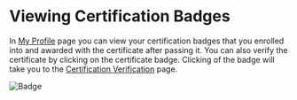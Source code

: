 # ​Viewing Certification Badges

In [My Profile](https://myprofile.linuxfoundation.org/) page you can view your certification badges that you enrolled into and awarded with the certificate after passing it. You can also verify the certificate by clicking on the certificate badge. Clicking of the badge will take you to the [Certification Verification](https://training.linuxfoundation.org/certification/verify/) page.

![Badge](https://gblobscdn.gitbook.com/assets%2F-M-jSu-OKTpJoS9behGp%2F-MBST3xZ5Yo4YHnnIVi0%2F-MBSV_1GGsFFDNXRcJ3A%2FBadge.png?alt=media&token=22bc3aac-be86-4231-8008-753dc270dde5)

